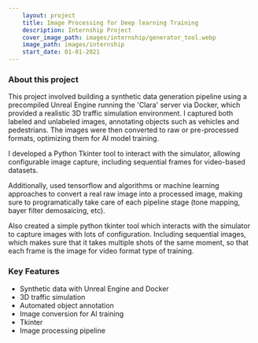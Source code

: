 ```yaml
---
    layout: project
    title: Image Processing for Deep learning Training
    description: Internship Project
    cover_image_path: images/internship/generator_tool.webp
    image_path: images/internship
    start_date: 01-01-2021
---
```


### About this project

This project involved building a synthetic data generation pipeline using a precompiled Unreal Engine running the 'Clara' server via Docker, which provided a realistic 3D traffic simulation environment. I captured both labeled and unlabeled images, annotating objects such as vehicles and pedestrians. The images were then converted to raw or pre-processed formats, optimizing them for AI model training.

I developed a Python Tkinter tool to interact with the simulator, allowing configurable image capture, including sequential frames for video-based datasets.

Additionally, used tensorflow and algorithms or machine learning approaches to convert a real raw image into a processed image, making sure to programatically take care of each pipeline stage (tone mapping, bayer filter demosaicing, etc).

Also created a simple python tkinter tool which interacts with the simulator to capture images with lots of configuration. Including sequential images, which makes sure that it takes multiple shots of the same moment, so that each frame is the image for video format type of training.

### Key Features

- Synthetic data with Unreal Engine and Docker
- 3D traffic simulation
- Automated object annotation
- Image conversion for AI training
- Tkinter
- Image processing pipeline